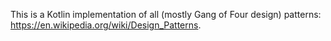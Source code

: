 This is a Kotlin implementation of all (mostly Gang of Four design) patterns: https://en.wikipedia.org/wiki/Design_Patterns.
